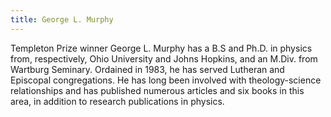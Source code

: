 ```yaml
---
title: George L. Murphy
---
```

Templeton Prize winner George L. Murphy has a B.S and Ph.D. in physics from, respectively, Ohio University and Johns Hopkins, and an M.Div. from Wartburg Seminary. Ordained in 1983, he has served Lutheran and Episcopal congregations.  He has long been involved with theology-science relationships and has published numerous articles and six books in this area, in addition to research publications in physics.